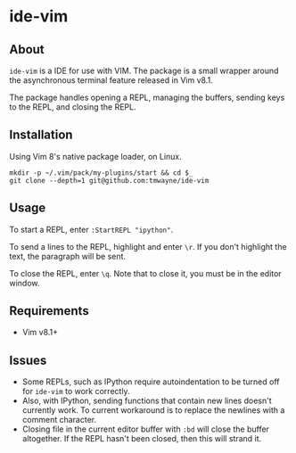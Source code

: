 # ide-vim

## About
`ide-vim` is a IDE for use with VIM. The package is a small
wrapper around the asynchronous terminal feature released in Vim v8.1.

The package handles opening a REPL, managing the buffers,
sending keys to the REPL, and closing the REPL.

## Installation
Using Vim 8's native package loader, on Linux.
```
mkdir -p ~/.vim/pack/my-plugins/start && cd $_
git clone --depth=1 git@github.com:tmwayne/ide-vim
```

## Usage
To start a REPL, enter `:StartREPL "ipython"`.

To send a lines to the REPL, highlight and enter `\r`. If you don't highlight
the text, the paragraph will be sent.

To close the REPL, enter `\q`. Note that to close it, you must
be in the editor window.

## Requirements
- Vim v8.1+

## Issues
- Some REPLs, such as IPython require autoindentation to be turned off for
`ide-vim` to work correctly. 
- Also, with IPython, sending functions that
contain new lines doesn't currently work. To current workaround is to replace
the newlines with a comment character.
- Closing file in the current editor buffer with `:bd` will close the buffer
altogether. If the REPL hasn't been closed, then this will strand it.
